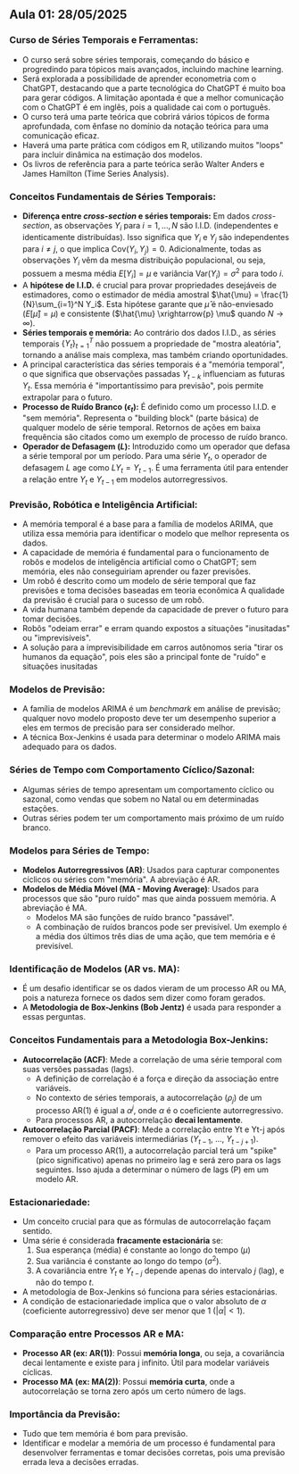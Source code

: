 ## Aula 01: 28/05/2025


### **Curso de Séries Temporais e Ferramentas:**
* O curso será sobre séries temporais, começando do básico e progredindo para tópicos mais avançados, incluindo machine learning.
* Será explorada a possibilidade de aprender econometria com o ChatGPT, destacando que a parte tecnológica do ChatGPT é muito boa para gerar códigos. A limitação apontada é que a melhor comunicação com o ChatGPT é em inglês, pois a qualidade cai com o português.
* O curso terá uma parte teórica que cobrirá vários tópicos de forma aprofundada, com ênfase no domínio da notação teórica para uma comunicação eficaz.
* Haverá uma parte prática com códigos em R, utilizando muitos "loops" para incluir dinâmica na estimação dos modelos.
* Os livros de referência para a parte teórica serão Walter Anders e James Hamilton (Time Series Analysis).

### **Conceitos Fundamentais de Séries Temporais:**

* **Diferença entre *cross-section* e séries temporais:**
    Em dados *cross-section*, as observações $Y_i$ para $i=1, \dots, N$ são I.I.D. (independentes e identicamente distribuídas). Isso significa que $Y_i$ e $Y_j$ são independentes para $i \neq j$, o que implica $\text{Cov}(Y_i, Y_j) = 0$. Adicionalmente, todas as observações $Y_i$ vêm da mesma distribuição populacional, ou seja, possuem a mesma média $E[Y_i] = \mu$ e variância $\text{Var}(Y_i) = \sigma^2$ para todo $i$.
* A **hipótese de I.I.D.** é crucial para provar propriedades desejáveis de estimadores, como o estimador de média amostral $\hat{\mu} = \frac{1}{N}\sum_{i=1}^N Y_i$. Esta hipótese garante que $\hat{\mu}$ é não-enviesado ($E[\hat{\mu}] = \mu$) e consistente ($\hat{\mu} \xrightarrow{p} \mu$ quando $N \to \infty$).
* **Séries temporais e memória:** Ao contrário dos dados I.I.D., as séries temporais $\{Y_t\}_{t=1}^T$ não possuem a propriedade de "mostra aleatória", tornando a análise mais complexa, mas também criando oportunidades.
* A principal característica das séries temporais é a "memória temporal", o que significa que observações passadas $Y_{t-k}$ influenciam as futuras $Y_t$. Essa memória é "importantíssimo para previsão", pois permite extrapolar para o futuro.
* **Processo de Ruído Branco ($\epsilon_t$):** É definido como um processo I.I.D. e "sem memória". Representa o "building block" (parte básica) de qualquer modelo de série temporal. Retornos de ações em baixa frequência são citados como um exemplo de processo de ruído branco.
* **Operador de Defasagem ($L$):** Introduzido como um operador que defasa a série temporal por um período. Para uma série $Y_t$, o operador de defasagem $L$ age como $L Y_t = Y_{t-1}$. É uma ferramenta útil para entender a relação entre $Y_t$ e $Y_{t-1}$ em modelos autorregressivos.

### **Previsão, Robótica e Inteligência Artificial:**
* A memória temporal é a base para a família de modelos ARIMA, que utiliza essa memória para identificar o modelo que melhor representa os dados.
* A capacidade de memória é fundamental para o funcionamento de robôs e modelos de inteligência artificial como o ChatGPT; sem memória, eles não conseguiriam aprender ou fazer previsões.
* Um robô é descrito como um modelo de série temporal que faz previsões e toma decisões baseadas em teoria econômica A qualidade da previsão é crucial para o sucesso de um robô.
* A vida humana também depende da capacidade de prever o futuro para tomar decisões.
* Robôs "odeiam errar" e erram quando expostos a situações "inusitadas" ou "imprevisíveis".
* A solução para a imprevisibilidade em carros autônomos seria "tirar os humanos da equação", pois eles são a principal fonte de "ruído" e situações inusitadas

### **Modelos de Previsão:**
* A família de modelos ARIMA é um *benchmark* em análise de previsão; qualquer novo modelo proposto deve ter um desempenho superior a eles em termos de precisão para ser considerado melhor.
* A técnica Box-Jenkins é usada para determinar o modelo ARIMA mais adequado para os dados.



### Séries de Tempo com Comportamento Cíclico/Sazonal:
* Algumas séries de tempo apresentam um comportamento cíclico ou sazonal, como vendas que sobem no Natal ou em determinadas estações.
* Outras séries podem ter um comportamento mais próximo de um ruído branco.

### **Modelos para Séries de Tempo**:
* **Modelos Autorregressivos (AR)**: Usados para capturar componentes cíclicos ou séries com "memória". A abreviação é AR.
* **Modelos de Média Móvel (MA - Moving Average)**: Usados para processos que são "puro ruído" mas que ainda possuem memória. A abreviação é MA.
    * Modelos MA são funções de ruído branco "passável".
    * A combinação de ruídos brancos pode ser previsível. Um exemplo é a média dos últimos três dias de uma ação, que tem memória e é previsível.

### **Identificação de Modelos (AR vs. MA)**:
* É um desafio identificar se os dados vieram de um processo AR ou MA, pois a natureza fornece os dados sem dizer como foram gerados.
* A **Metodologia de Box-Jenkins (Bob Jentz)** é usada para responder a essas perguntas.

### **Conceitos Fundamentais para a Metodologia Box-Jenkins**:
* **Autocorrelação (ACF)**: Mede a correlação de uma série temporal com suas versões passadas (lags).
    * A definição de correlação é a força e direção da associação entre variáveis.
    * No contexto de séries temporais, a autocorrelação ($\rho_j$) de um processo AR(1) é igual a $\alpha^j$, onde $\alpha$ é o coeficiente autorregressivo.
    * Para processos AR, a autocorrelação **decai lentamente**.
* **Autocorrelação Parcial (PACF)**: Mede a correlação entre Yt e Yt-j após remover o efeito das variáveis intermediárias ($Y_{t-1}$, ..., $Y_{t-j+1}$).
    * Para um processo AR(1), a autocorrelação parcial terá um "spike" (pico significativo) apenas no primeiro lag e será zero para os lags seguintes. Isso ajuda a determinar o número de lags (P) em um modelo AR.

### **Estacionariedade**:
* Um conceito crucial para que as fórmulas de autocorrelação façam sentido.
* Uma série é considerada **fracamente estacionária** se:
    1.  Sua esperança (média) é constante ao longo do tempo ($\mu$) 
    2.  Sua variância é constante ao longo do tempo ($\sigma^2$).
    3.  A covariância entre $Y_t$ e $Y_{t-j}$ depende apenas do intervalo $j$ (lag), e não do tempo $t$.
* A metodologia de Box-Jenkins só funciona para séries estacionárias.
* A condição de estacionariedade implica que o valor absoluto de $\alpha$ (coeficiente autorregressivo) deve ser menor que 1 ($|\alpha| < 1$).

### **Comparação entre Processos AR e MA**:
* **Processo AR (ex: AR(1))**: Possui **memória longa**, ou seja, a covariância decai lentamente e existe para j infinito. Útil para modelar variáveis cíclicas.
* **Processo MA (ex: MA(2))**: Possui **memória curta**, onde a autocorrelação se torna zero após um certo número de lags.

### **Importância da Previsão**:
* Tudo que tem memória é bom para previsão.
* Identificar e modelar a memória de um processo é fundamental para desenvolver ferramentas e tomar decisões corretas, pois uma previsão errada leva a decisões erradas.